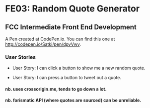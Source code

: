 # FE03: Random Quote Generator

## FCC Intermediate Front End Development 

A Pen created at CodePen.io. You can find this one at http://codepen.io/Satki/pen/dpvVwv.

### User Stories

- User Story: I can click a button to show me a new random quote.

- User Story: I can press a button to tweet out a quote.

#### nb. uses crossorigin.me, tends to go down a lot.
#### nb. forismatic API (where quotes are sourced) can be unreliable.
